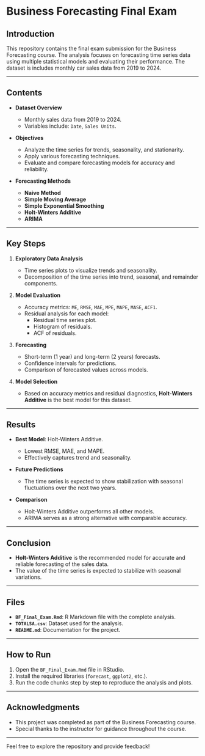 # **Business Forecasting Final Exam**

## **Introduction**
This repository contains the final exam submission for the Business Forecasting course. The analysis focuses on forecasting time series data using multiple statistical models and evaluating their performance. The dataset is includes monthly car sales data from 2019 to 2024.

---

## **Contents**
- **Dataset Overview**
  - Monthly sales data from 2019 to 2024.
  - Variables include: `Date`, `Sales Units`.

- **Objectives**
  - Analyze the time series for trends, seasonality, and stationarity.
  - Apply various forecasting techniques.
  - Evaluate and compare forecasting models for accuracy and reliability.

- **Forecasting Methods**
  - **Naive Method**
  - **Simple Moving Average**
  - **Simple Exponential Smoothing**
  - **Holt-Winters Additive**
  - **ARIMA**

---

## **Key Steps**
1. **Exploratory Data Analysis**
   - Time series plots to visualize trends and seasonality.
   - Decomposition of the time series into trend, seasonal, and remainder components.

2. **Model Evaluation**
   - Accuracy metrics: `ME`, `RMSE`, `MAE`, `MPE`, `MAPE`, `MASE`, `ACF1`.
   - Residual analysis for each model:
     - Residual time series plot.
     - Histogram of residuals.
     - ACF of residuals.

3. **Forecasting**
   - Short-term (1 year) and long-term (2 years) forecasts.
   - Confidence intervals for predictions.
   - Comparison of forecasted values across models.

4. **Model Selection**
   - Based on accuracy metrics and residual diagnostics, **Holt-Winters Additive** is the best model for this dataset.

---

## **Results**
- **Best Model**: Holt-Winters Additive.
  - Lowest RMSE, MAE, and MAPE.
  - Effectively captures trend and seasonality.

- **Future Predictions**
  - The time series is expected to show stabilization with seasonal fluctuations over the next two years.

- **Comparison**
  - Holt-Winters Additive outperforms all other models.
  - ARIMA serves as a strong alternative with comparable accuracy.

---

## **Conclusion**
- **Holt-Winters Additive** is the recommended model for accurate and reliable forecasting of the sales data.
- The value of the time series is expected to stabilize with seasonal variations.

---

## **Files**
- **`BF_Final_Exam.Rmd`**: R Markdown file with the complete analysis.
- **`TOTALSA.csv`**: Dataset used for the analysis.
- **`README.md`**: Documentation for the project.

---

## **How to Run**
1. Open the `BF_Final_Exam.Rmd` file in RStudio.
2. Install the required libraries (`forecast`, `ggplot2`, etc.).
3. Run the code chunks step by step to reproduce the analysis and plots.

---

## **Acknowledgments**
- This project was completed as part of the Business Forecasting course.
- Special thanks to the instructor for guidance throughout the course.

---

Feel free to explore the repository and provide feedback!
